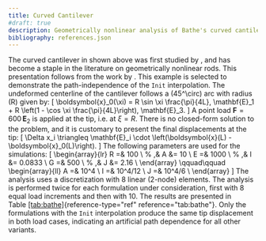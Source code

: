```yaml
---
title: Curved Cantilever
#draft: true
description: Geometrically nonlinear analysis of Bathe's curved cantilever.
bibliography: references.json
---
```



The curved cantilever in shown above was first studied by <cite key="bathe1979large"></cite>, and has
become a staple in the literature on geometrically nonlinear rods. 
This presentation follows from the work by <cite key="perez2024nonlinear"></cite>.
This example is selected to demonstrate the path-independence of the `Init`
interpolation. The undeformed centerline of the cantilever follows a
\(45^\circ\) arc with radius \(R\) given by:
\[
\boldsymbol{x}_0(\xi) = R \sin \xi \frac{\pi}{4L}\, \mathbf{E}_1 + R \left(1 - \cos \xi \frac{\pi}{4L}\right)\, \mathbf{E}_3.
\]
A point load $\boldsymbol{F} = 600 \, \mathbf{E}_2$ is applied at the
tip, i.e. at $\xi = R$. There is no closed-form solution to the problem,
and it is customary to present the final displacements at the tip:
\[
\Delta x_i \triangleq \mathbf{E}_i \cdot \left(\boldsymbol{x}(L) - \boldsymbol{x}_0(L)\right).
\]
The following parameters are used for the simulations:
\[
\begin{array}{lr}
    R  =& 100 \\ %   ,& A  &= 10 \\
    E  =& 1000 \\ %   ,& I  &= 0.0833 \\
    G  =& 500 \\ %   ,& J  &= 2.16 \\
\end{array}
\qquad\qquad
\begin{array}{ll}
    A  =& 10^4    \\
    I  =& 10^4/12 \\
    J  =& 10^4/6  \\
\end{array}
\]
The analysis uses a discretization with 8 linear (2-node) elements. 
The analysis is performed twice for each formulation under
consideration, first with 8 equal load increments and then with 10. 
The results are presented in Table [\[tab:bathe\]](#tab:bathe){reference-type="ref"
reference="tab:bathe"}. Only the formulations with the `Init`
interpolation produce the same tip displacement in both load cases,
indicating an artificial path dependence for all other variants.


